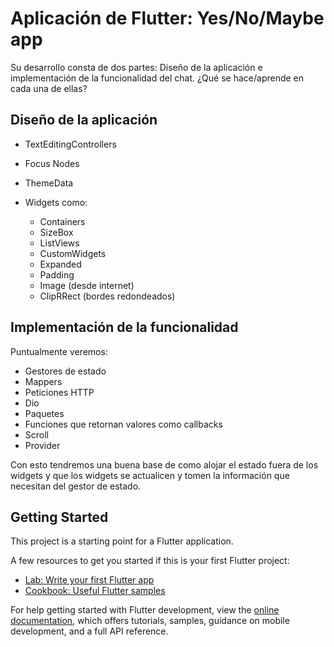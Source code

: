 # Aplicación de Flutter: Yes/No/Maybe app

Su desarrollo consta de dos partes: Diseño de la aplicación e implementación de la funcionalidad del chat. ¿Qué se hace/aprende en cada una de ellas?

## Diseño de la aplicación

- TextEditingControllers

- Focus Nodes

- ThemeData

- Widgets como:

  - Containers
  - SizeBox
  - ListViews
  - CustomWidgets
  - Expanded
  - Padding
  - Image (desde internet)
  - ClipRRect (bordes redondeados)

## Implementación de la funcionalidad

Puntualmente veremos:

- Gestores de estado
- Mappers
- Peticiones HTTP
- Dio
- Paquetes
- Funciones que retornan valores como callbacks
- Scroll
- Provider

Con esto tendremos una buena base de como alojar el estado fuera de los widgets y que los widgets se actualicen y tomen la información que necesitan del gestor de estado.

## Getting Started

This project is a starting point for a Flutter application.

A few resources to get you started if this is your first Flutter project:

- [Lab: Write your first Flutter app](https://docs.flutter.dev/get-started/codelab)
- [Cookbook: Useful Flutter samples](https://docs.flutter.dev/cookbook)

For help getting started with Flutter development, view the
[online documentation](https://docs.flutter.dev/), which offers tutorials,
samples, guidance on mobile development, and a full API reference.
